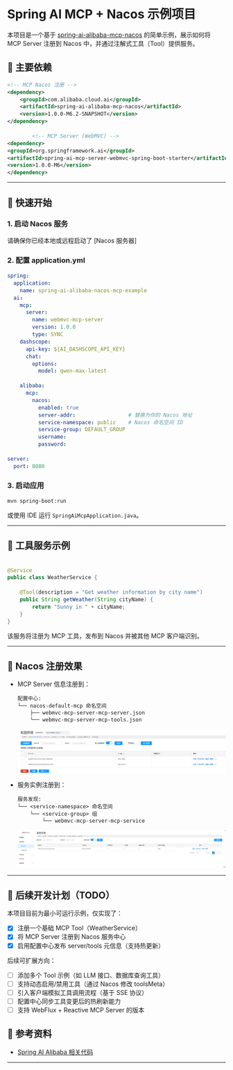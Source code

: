 # Spring AI MCP + Nacos 示例项目

本项目是一个基于 [spring-ai-alibaba-mcp-nacos](https://github.com/spring-projects/spring-ai-alibaba) 的简单示例，展示如何将
MCP Server 注册到 Nacos 中，并通过注解式工具（Tool）提供服务。

## 🧩 主要依赖

```xml
<!-- MCP Nacos 注册 -->
<dependency>
    <groupId>com.alibaba.cloud.ai</groupId>
    <artifactId>spring-ai-alibaba-mcp-nacos</artifactId>
    <version>1.0.0-M6.2-SNAPSHOT</version>
</dependency>

        <!-- MCP Server (WebMVC) -->
<dependency>
<groupId>org.springframework.ai</groupId>
<artifactId>spring-ai-mcp-server-webmvc-spring-boot-starter</artifactId>
<version>1.0.0-M6</version>
</dependency>
```

---

## 🚀 快速开始

### 1. 启动 Nacos 服务

请确保你已经本地或远程启动了 [Nacos 服务器]

### 2. 配置 application.yml

```yaml
spring:
  application:
    name: spring-ai-alibaba-nacos-mcp-example
  ai:
    mcp:
      server:
        name: webmvc-mcp-server
        version: 1.0.0
        type: SYNC
    dashscope:
      api-key: ${AI_DASHSCOPE_API_KEY}
      chat:
        options:
          model: qwen-max-latest

    alibaba:
      mcp:
        nacos:
          enabled: true
          server-addr:                 # 替换为你的 Nacos 地址
          service-namespace: public    # Nacos 命名空间 ID
          service-group: DEFAULT_GROUP
          username:
          password:

server:
  port: 8080

```

### 3. 启动应用

```bash
mvn spring-boot:run
```

或使用 IDE 运行 `SpringAiMcpApplication.java`。

---

## 🔧 工具服务示例

```java

@Service
public class WeatherService {

    @Tool(description = "Get weather information by city name")
    public String getWeather(String cityName) {
        return "Sunny in " + cityName;
    }
}
```

该服务将注册为 MCP 工具，发布到 Nacos 并被其他 MCP 客户端识别。

---

## 📡 Nacos 注册效果

- MCP Server 信息注册到：

  ```
  配置中心:
  └── nacos-default-mcp 命名空间
      ├── webmvc-mcp-server-mcp-server.json
      └── webmvc-mcp-server-mcp-tools.json
  ```
  ![img_1.png](img_1.png)
- 服务实例注册到：

  ```
  服务发现:
  └── <service-namespace> 命名空间
      └── <service-group> 组
          └── webmvc-mcp-server-mcp-service
  ```
  ![img.png](img.png)

---

## 🚧 后续开发计划（TODO）

本项目目前为最小可运行示例，仅实现了：

- [x] 注册一个基础 MCP Tool（WeatherService）
- [x] 将 MCP Server 注册到 Nacos 服务中心
- [x] 启用配置中心发布 server/tools 元信息（支持热更新）

后续可扩展方向：

- [ ] 添加多个 Tool 示例（如 LLM 接口、数据库查询工具）
- [ ] 支持动态启用/禁用工具（通过 Nacos 修改 toolsMeta）
- [ ] 引入客户端模拟工具调用流程（基于 SSE 协议）
- [ ] 配置中心同步工具变更后的热刷新能力
- [ ] 支持 WebFlux + Reactive MCP Server 的版本

## 📎 参考资料

- [Spring AI Alibaba 相关代码](https://github.com/alibaba/spring-ai-alibaba/tree/main/spring-ai-alibaba-mcp/spring-ai-alibaba-mcp-nacos)

---
